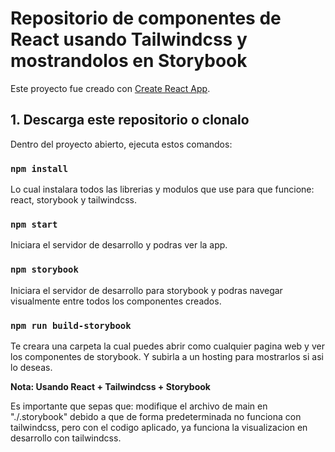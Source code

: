 # Repositorio de componentes de React usando Tailwindcss y mostrandolos en Storybook

Este proyecto fue creado con [Create React App](https://github.com/facebook/create-react-app).

## 1. Descarga este repositorio o clonalo

Dentro del proyecto abierto, ejecuta estos comandos:

### `npm install`

Lo cual instalara todos las librerias y modulos que use para que funcione: react, storybook y tailwindcss.
### `npm start`

Iniciara el servidor de desarrollo y podras ver la app.

### `npm storybook`

Iniciara el servidor de desarrollo para storybook y podras navegar visualmente entre todos los componentes creados.


### `npm run build-storybook`

Te creara una carpeta la cual puedes abrir como cualquier pagina web y ver los componentes de storybook. Y subirla a un hosting para mostrarlos si asi lo deseas.



**Nota: Usando React + Tailwindcss + Storybook**

Es importante que sepas que: modifique el archivo de main en "./.storybook" debido a que 
de forma predeterminada no funciona con tailwindcss, pero con el codigo aplicado, ya funciona la visualizacion en desarrollo con tailwindcss.

